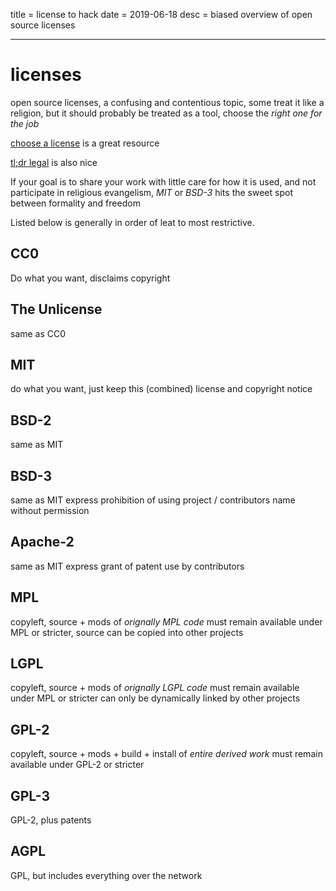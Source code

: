 title = license to hack
date = 2019-06-18
desc = biased overview of open source licenses

---

# licenses

open source licenses,
a confusing and contentious topic,
some treat it like a religion,
but it should probably be treated as a tool,
choose the _right one for the job_

[choose a license](https://choosealicense.com/appendix/) is a great resource

[tl;dr legal](https://tldrlegal.com/) is also nice

If your goal is to share your work with little care for how it is used,
and not participate in religious evangelism,
_MIT_ or _BSD-3_ hits the sweet spot between formality and freedom

Listed below is generally in order of leat to most restrictive.

## CC0

Do what you want,
disclaims copyright

## The Unlicense

same as CC0

## MIT

do what you want,
just keep this (combined) license and copyright notice

## BSD-2

same as MIT

## BSD-3

same as MIT
express prohibition of using project / contributors name without permission

## Apache-2

same as MIT
express grant of patent use by contributors

## MPL

copyleft,
source + mods of _orignally MPL code_ must remain available under MPL or stricter,
source can be copied into other projects

## LGPL

copyleft,
source + mods of _orignally LGPL code_ must remain available under MPL or stricter
can only be dynamically linked by other projects

## GPL-2

copyleft,
source + mods + build + install of _entire derived work_ must remain available under GPL-2 or stricter

## GPL-3

GPL-2,
plus patents

## AGPL

GPL, but includes everything over the network
